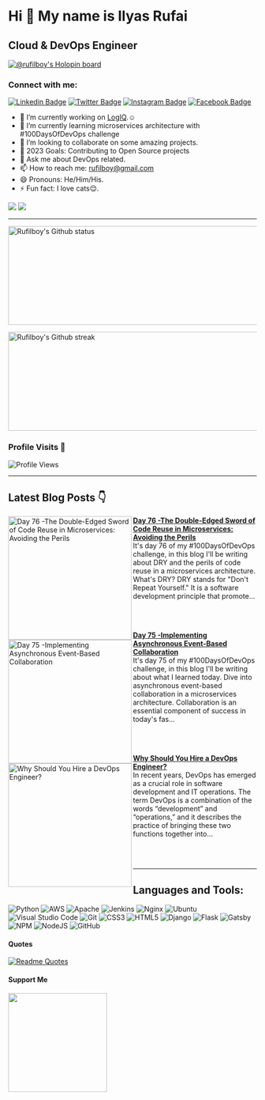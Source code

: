 Hi 👋 My name is Ilyas Rufai
===============================

Cloud & DevOps Engineer
-----------------------------
[![@rufilboy's Holopin board](https://holopin.io/api/user/board?user=rufilboy)](https://holopin.io/@rufilboy)
<!-- ![rufilboy](https://raw.githubusercontent.com/abhisheknaiidu/abhisheknaiidu/master/code.gif) -->

### Connect with me:
[![Linkedin Badge](https://img.shields.io/badge/-Ilyas_Rufai-blue?style=flat&logo=Linkedin&logoColor=white&link=https://www.linkedin.com/in/rufilboy/)](https://www.linkedin.com/in/rufilboy/)
[![Twitter Badge](https://img.shields.io/badge/-@rufilboy-1ca0f1?style=flat&labelColor=1ca0f1&logo=twitter&logoColor=white&link=https://twitter.com/rufilboy)](https://twitter.com/rufilboy)
[![Instagram Badge](https://img.shields.io/badge/-@rufilboy-purple?style=flat&logo=instagram&logoColor=white&link=https://instagram.com/rufilboy/)](https://instagram.com/rufilboy)
[![Facebook Badge](https://img.shields.io/badge/-Ilyas_Rufai-blue?style=flat&logo=facebook&logoColor=white&link=https://facebook.com/ilyas.rufai.5/)](https://facebook.com/rufilboy)

- 🔭 I’m currently working on [LogIQ](https://github.com/FreeOps-Tools/LogIQ).☺️
- 🌱 I’m currently learning microservices architecture with #100DaysOfDevOps challenge
- 👯 I’m looking to collaborate on some amazing projects.
- :goal_net: 2023 Goals: Contributing to Open Source projects
- 💬 Ask me about DevOps related.
- 📫 How to reach me: rufilboy@gmail.com
- 😄 Pronouns: He/Him/His.
- ⚡ Fun fact: I love cats:relieved:.


<a href="https://www.twitter.com/rufilboy" target="_blank" rel="noreferrer"><img src="https://img.shields.io/twitter/follow/rufilboy?logo=twitter&style=for-the-badge&color=0891b2&labelColor=1c1917" /></a>
<a href="https://www.github.com/rufilboy" target="_blank" rel="noreferrer"><img
src="https://img.shields.io/github/followers/rufilboy?logo=github&style=for-the-badge&color=0891b2&labelColor=1c1917" /></a>
                  

-----------------------------
<!-- - <a align="right" href="https://app.daily.dev/rufilboy"><img src="https://api.daily.dev/devcards/e4e53764a8fc4591ae7d29e3900cfd5a.png?r=ktb" width="400" alt="Ilyas Rufai's Dev Card"/></a> -->

<!-- -[![ilyas wakatime stats](https://github-readme-stats.vercel.app/api/wakatime?username=rufilboy)](https://github.com/rufilboy/github-readme-stats) -  -->

<!---My Gitub Status--->
<a><img height=200 width=800 align="centre" src="https://github-readme-stats.vercel.app/api?username=rufilboy&theme=synthwave&show_icons=true&count_private=true" alt="Rufilboy's Github status" />

<!---TopLanguages--->
<!-- <img height=170 width=350 align="right" src="https://github-readme-stats.vercel.app/api/top-langs/?username=rufilboy&langs_count=7&layout=compact&theme=dark" alt="Rufilboy's Language stats" /> -->


<!---My Github Streak--->
<img height=200 width=800 align="center" src="https://github-readme-streak-stats.herokuapp.com/?user=rufilboy&theme=highcontrast" alt="Rufilboy's Github streak" />
</a>

<!-- [![Ashutosh's github activity graph](https://activity-graph.herokuapp.com/graph?username=rufilboy&theme=dracula)](https://github.com/ashutosh00710/github-readme-activity-graph) -->

<!-- test -->
<!-- <img height=200 width=200 src="https://github-readme-streak-stats.herokuapp.com/?user=rufilboy&theme=highcontrast" alt="Rufilboy's Github streak" />
</a> -->

### Profile Visits :see_no_evil:
![Profile Views](https://visitor-badge.glitch.me/badge?page_id=rufilboy.visitor-badge)

-----------------------------------------------------

## Latest Blog Posts 👇
<!-- HASHNODE_BLOG:START -->
<p align="left">
<a href="https://rufilboy.hashnode.dev//day-76-the-double-edged-sword-of-code-reuse-in-microservices-avoiding-the-perils" title="Day 76 -The Double-Edged Sword of Code Reuse in Microservices: Avoiding the Perils"><img src="https://cdn.hashnode.com/res/hashnode/image/upload/v1682891136812/6fdacb94-8f83-4546-a0ab-5a4e01248fa9.png" alt="Day 76 -The Double-Edged Sword of Code Reuse in Microservices: Avoiding the Perils" width="250px" align="left" /></a>
<a href="https://rufilboy.hashnode.dev//day-76-the-double-edged-sword-of-code-reuse-in-microservices-avoiding-the-perils" title="Day 76 -The Double-Edged Sword of Code Reuse in Microservices: Avoiding the Perils"><strong>Day 76 -The Double-Edged Sword of Code Reuse in Microservices: Avoiding the Perils</strong></a>
<br/> It's day 76 of my #100DaysOfDevOps challenge, in this blog I'll be writing about DRY and the perils of code reuse in a microservices architecture.
What's DRY?
DRY stands for "Don't Repeat Yourself." It is a software development principle that promote... </p> <br/> <br/>
<p align="left">
<a href="https://rufilboy.hashnode.dev//day-75-implementing-asynchronous-event-based-collaboration" title="Day 75 -Implementing Asynchronous Event-Based Collaboration"><img src="https://cdn.hashnode.com/res/hashnode/image/upload/v1682803264211/3dde988d-3085-4737-af0d-bbd5d46ad97d.png" alt="Day 75 -Implementing Asynchronous Event-Based Collaboration" width="250px" align="left" /></a>
<a href="https://rufilboy.hashnode.dev//day-75-implementing-asynchronous-event-based-collaboration" title="Day 75 -Implementing Asynchronous Event-Based Collaboration"><strong>Day 75 -Implementing Asynchronous Event-Based Collaboration</strong></a>
<br/> It's day 75 of my #100DaysOfDevOps challenge, in this blog I'll be writing about what I learned today. Dive into asynchronous event-based collaboration in a microservices architecture.
Collaboration is an essential component of success in today's fas... </p> <br/> <br/>
<p align="left">
<a href="https://rufilboy.hashnode.dev//why-should-you-hire-a-devops-engineer" title="Why Should You Hire a DevOps Engineer?"><img src="https://cdn.hashnode.com/res/hashnode/image/upload/v1682787633974/f6e10741-c237-4d7f-935c-cd711858d45d.png" alt="Why Should You Hire a DevOps Engineer?" width="250px" align="left" /></a>
<a href="https://rufilboy.hashnode.dev//why-should-you-hire-a-devops-engineer" title="Why Should You Hire a DevOps Engineer?"><strong>Why Should You Hire a DevOps Engineer?</strong></a>
<br/> In recent years, DevOps has emerged as a crucial role in software development and IT operations. The term DevOps is a combination of the words “development” and “operations,” and it describes the practice of bringing these two functions together into... </p> <br/> <br/>
<!-- HASHNODE_BLOG:END -->

-----------------------------------------------------

## Languages and Tools:

![Python](https://img.shields.io/badge/python-3670A0?style=for-the-badge&logo=python&logoColor=ffdd54)
![AWS](https://img.shields.io/badge/AWS-%23FF9900.svg?style=for-the-badge&logo=amazon-aws&logoColor=white)
![Apache](https://img.shields.io/badge/apache-%23D42029.svg?style=for-the-badge&logo=apache&logoColor=white)
![Jenkins](https://img.shields.io/badge/jenkins-%232C5263.svg?style=for-the-badge&logo=jenkins&logoColor=white)
![Nginx](https://img.shields.io/badge/nginx-%23009639.svg?style=for-the-badge&logo=nginx&logoColor=white)
![Ubuntu](https://img.shields.io/badge/Ubuntu-E95420?style=for-the-badge&logo=ubuntu&logoColor=white)
![Visual Studio Code](https://img.shields.io/badge/Visual%20Studio%20Code-0078d7.svg?style=for-the-badge&logo=visual-studio-code&logoColor=white)          ![Git](https://img.shields.io/badge/git-%23F05033.svg?style=for-the-badge&logo=git&logoColor=white)
![CSS3](https://img.shields.io/badge/css3-%231572B6.svg?style=for-the-badge&logo=css3&logoColor=white)
![HTML5](https://img.shields.io/badge/html5-%23E34F26.svg?style=for-the-badge&logo=html5&logoColor=white)
![Django](https://img.shields.io/badge/django-%23092E20.svg?style=for-the-badge&logo=django&logoColor=white)
![Flask](https://img.shields.io/badge/flask-%23000.svg?style=for-the-badge&logo=flask&logoColor=white)
![Gatsby](https://img.shields.io/badge/Gatsby-%23663399.svg?style=for-the-badge&logo=gatsby&logoColor=white)
![NPM](https://img.shields.io/badge/NPM-%23000000.svg?style=for-the-badge&logo=npm&logoColor=white)
![NodeJS](https://img.shields.io/badge/node.js-6DA55F?style=for-the-badge&logo=node.js&logoColor=white)
![GitHub](https://img.shields.io/badge/github-%23121011.svg?style=for-the-badge&logo=github&logoColor=white)

#### Quotes
[![Readme Quotes](https://quotes-github-readme.vercel.app/api?type=horizontal&theme=dark)](https://github.com/piyushsuthar/github-readme-quotes)

#### Support Me
<a href="https://www.buymeacoffee.com/rufilboy"><img src="https://cdn.buymeacoffee.com/buttons/v2/default-yellow.png" width="200" /></a>

